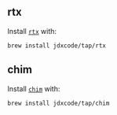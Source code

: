 ## rtx

Install [`rtx`](https://github.com/jdxcode/rtx) with:

```
brew install jdxcode/tap/rtx
```

## chim

Install [`chim`](https://github.com/jdxcode/rtx) with:

```
brew install jdxcode/tap/chim
```
